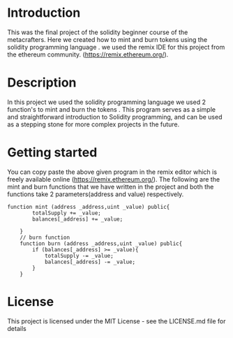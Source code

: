 # Introduction
This was the final project of the solidity beginner course of the metacrafters. Here we created how to mint and burn tokens using the solidity programming language . 
we used the remix IDE for this project from the ethereum community. (https://remix.ethereum.org/). 

# Description 
In this project we used the solidity programming language we used 2 function's to mint and burn the tokens . This program serves as a simple and straightforward introduction to Solidity programming, and can be used as a stepping stone for more complex projects in the future.

# Getting started
You can copy paste the above given program in the remix editor which is freely available online (https://remix.ethereum.org/).
The following are the mint and burn functions that we have written in the project and both the functions take 2 parameters(address and value) respectively.
```
function mint (address _address,uint _value) public{
        totalSupply += _value;
        balances[_address] += _value;

    }
    // burn function
    function burn (address _address,uint _value) public{
        if (balances[_address] >= _value){
            totalSupply -= _value;
            balances[_address] -= _value;
        }
    }
```
# License
This project is licensed under the MIT License - see the LICENSE.md file for details

